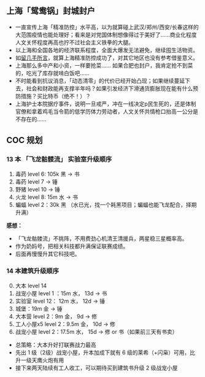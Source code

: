 ## 上海「鸳鸯锅」封城封户

- 一直宣传上海「精准防控」水平高，以为就算碰上武汉/郑州/西安/长春这样的大范围疫情也能处理好；看来是对党国体制想像得过于美好了……商业化程度人文关怀程度再高也拧不过社会主义铁拳的大腿。
- 以上海和全国各地的经济联系程度，全面大爆发无法避免，继续囤生活物资。
- 如[留几手所言](https://weibo.com/1761179351/LlOy6kXiC)，就算上海精准防控成功了，对其它地区也没有参考借鉴意义。
- 上海那么多中产和小资，一样要抢菜…… 如果合肥也封户，我肯定抢不到菜的，吃光了库存就啃白饭吧……
- 不时能看到抗议消息，「动态清零」的代价已经开始凸现；如果继续蔓延下去，社会和财政能再支撑半年吗？如果引发经济下滑通货膨胀现在能有什么预防措施？买比特币（绝不！）？
- 上海护士本院据疗事件，说明一旦戒严，冲在一线决定p民生死的，还是体制官僚和拿着鸡毛当令箭的低学历体力劳动者，人文关怀共情枪口抬高一公分是不存在的…… 

## COC 规划

### 13 本 「飞龙骷髅流」 实验室升级顺序
1. 毒药 level 6: 105k 黑 → 书
2. 毒药 level 7 → 锤
3. 野猪 level 10 → 锤
4. 火龙 level 8: 15m 水 → 书
5. 蝙蝠 level 2：30k 黑 （水已光，找一个耗黑项目；蝙蝠也能飞龙配合，择期升满）

**感想：**
- 「飞龙骷髅流」不挑阵，不用费劲心机清王清援兵，两星稳三星概率高。
- 作为奶妈号，把相关科技都升满保证联赛成绩。
- 后面再慢慢升其它科技吧。

### 14 本建筑升级顺序
0. 大本 level 14
1. 战宠小屋 level 1 ：15m 水， 13d → 书
2. 实验室 level 12： 12m 水， 12d → 锤
3. 城堡：19m 金 → 锤
4. 大本营 level 2：9m 金， 9d → 修
6. 工人小屋x5 level 2：9.5m 金， 10d → 修
7. 战宠小屋 level 2：17.5m 水， 15d → 修 or 书（如果前三天有书卖）
 
- 总策略：大本升好打联赛战力最高
- 先出 1 级（2级）战宠小屋，升本加成下就有 6 级的莱希（+闪枭）可用，比升一级天鹰火炮有用
- 接下来两天陆续有工人收工，可以期待买到建筑书升级 2 级战宠小屋